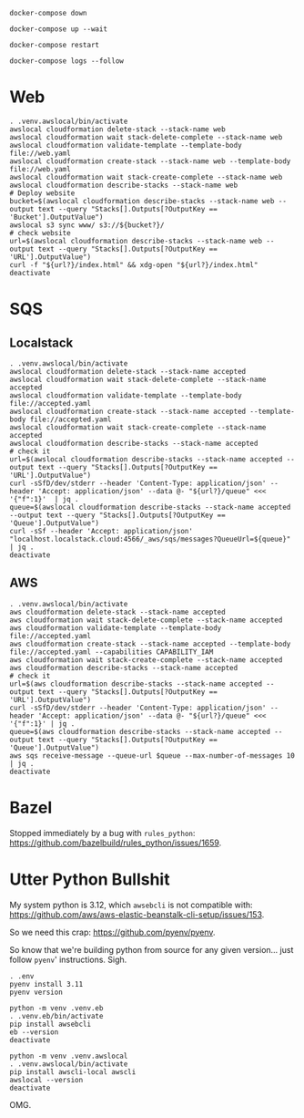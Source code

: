 ```shell
docker-compose down
```

```shell
docker-compose up --wait
```

```shell
docker-compose restart
```

```shell
docker-compose logs --follow
```

# Web

```shell
. .venv.awslocal/bin/activate
awslocal cloudformation delete-stack --stack-name web
awslocal cloudformation wait stack-delete-complete --stack-name web
awslocal cloudformation validate-template --template-body file://web.yaml
awslocal cloudformation create-stack --stack-name web --template-body file://web.yaml
awslocal cloudformation wait stack-create-complete --stack-name web
awslocal cloudformation describe-stacks --stack-name web
# Deploy website
bucket=$(awslocal cloudformation describe-stacks --stack-name web --output text --query "Stacks[].Outputs[?OutputKey == 'Bucket'].OutputValue")
awslocal s3 sync www/ s3://${bucket?}/
# check website
url=$(awslocal cloudformation describe-stacks --stack-name web --output text --query "Stacks[].Outputs[?OutputKey == 'URL'].OutputValue")
curl -f "${url?}/index.html" && xdg-open "${url?}/index.html"
deactivate
```

# SQS
## Localstack
```shell
. .venv.awslocal/bin/activate
awslocal cloudformation delete-stack --stack-name accepted
awslocal cloudformation wait stack-delete-complete --stack-name accepted
awslocal cloudformation validate-template --template-body file://accepted.yaml
awslocal cloudformation create-stack --stack-name accepted --template-body file://accepted.yaml
awslocal cloudformation wait stack-create-complete --stack-name accepted
awslocal cloudformation describe-stacks --stack-name accepted
# check it
url=$(awslocal cloudformation describe-stacks --stack-name accepted --output text --query "Stacks[].Outputs[?OutputKey == 'URL'].OutputValue")
curl -sSfD/dev/stderr --header 'Content-Type: application/json' --header 'Accept: application/json' --data @- "${url?}/queue" <<< '{"f":1}'  | jq .
queue=$(awslocal cloudformation describe-stacks --stack-name accepted --output text --query "Stacks[].Outputs[?OutputKey == 'Queue'].OutputValue")
curl -sSf --header 'Accept: application/json' "localhost.localstack.cloud:4566/_aws/sqs/messages?QueueUrl=${queue}" | jq .
deactivate
```

## AWS
```shell
. .venv.awslocal/bin/activate
aws cloudformation delete-stack --stack-name accepted
aws cloudformation wait stack-delete-complete --stack-name accepted
aws cloudformation validate-template --template-body file://accepted.yaml
aws cloudformation create-stack --stack-name accepted --template-body file://accepted.yaml --capabilities CAPABILITY_IAM
aws cloudformation wait stack-create-complete --stack-name accepted
aws cloudformation describe-stacks --stack-name accepted
# check it 
url=$(aws cloudformation describe-stacks --stack-name accepted --output text --query "Stacks[].Outputs[?OutputKey == 'URL'].OutputValue")
curl -sSfD/dev/stderr --header 'Content-Type: application/json' --header 'Accept: application/json' --data @- "${url?}/queue" <<< '{"f":1}' | jq .
queue=$(aws cloudformation describe-stacks --stack-name accepted --output text --query "Stacks[].Outputs[?OutputKey == 'Queue'].OutputValue")
aws sqs receive-message --queue-url $queue --max-number-of-messages 10 | jq .
deactivate
```

# Bazel

Stopped immediately by a bug with `rules_python`: https://github.com/bazelbuild/rules_python/issues/1659.

# Utter Python Bullshit

My system python is 3.12, which `awsebcli` is not compatible with: https://github.com/aws/aws-elastic-beanstalk-cli-setup/issues/153.

So we need this crap: https://github.com/pyenv/pyenv.

So know that we're building python from source for any given version... just follow `pyenv`' instructions. Sigh.

```shell
. .env
pyenv install 3.11
pyenv version
```

```shell
python -m venv .venv.eb
. .venv.eb/bin/activate
pip install awsebcli
eb --version
deactivate
```

```shell
python -m venv .venv.awslocal
. .venv.awslocal/bin/activate
pip install awscli-local awscli
awslocal --version
deactivate
```

OMG.